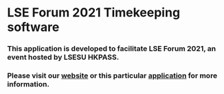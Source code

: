 # LSE Forum 2021 Timekeeping software

### This application is developed to facilitate LSE Forum 2021, an event hosted by LSESU HKPASS. 

### Please visit our [website](https://lsesuhkpass.co.uk) or this particular [application](https://lse-forum.herokuapp.com) for more information.
